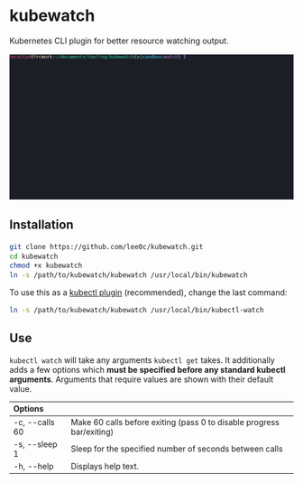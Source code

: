 # kubewatch

Kubernetes CLI plugin for better resource watching output.

![alt text](./kubewatch.gif)

## Installation

```bash
git clone https://github.com/lee0c/kubewatch.git
cd kubewatch
chmod +x kubewatch
ln -s /path/to/kubewatch/kubewatch /usr/local/bin/kubewatch
```

To use this as a [kubectl plugin](https://kubernetes.io/docs/tasks/extend-kubectl/kubectl-plugins/) (recommended), change the last command:

```bash
ln -s /path/to/kubewatch/kubewatch /usr/local/bin/kubectl-watch
```

## Use

`kubectl watch` will take any arguments `kubectl get` takes. It additionally adds a few options which **must be specified before any standard kubectl arguments**. Arguments that require values are shown with their default value.

| Options |  |
| :------ | --- |
| -c, --calls 60 | Make 60 calls before exiting (pass 0 to disable progress bar/exiting) |
| -s, --sleep 1 | Sleep for the specified number of seconds between calls |
| -h, --help | Displays help text. |